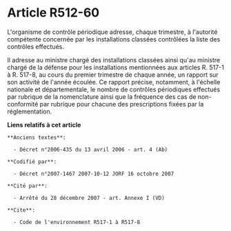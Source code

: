 # Article R512-60

L'organisme de contrôle périodique adresse, chaque trimestre, à l'autorité compétente concernée par les installations
classées contrôlées la liste des contrôles effectués.

Il adresse au ministre chargé des installations classées ainsi qu'au ministre chargé de la défense pour les installations
mentionnées aux articles R. 517-1 à R. 517-8, au cours du premier trimestre de chaque année, un rapport sur son activité de
l'année écoulée. Ce rapport précise, notamment, à l'échelle nationale et départementale, le nombre de contrôles périodiques
effectués par rubrique de la nomenclature ainsi que la fréquence des cas de non-conformité par rubrique pour chacune des
prescriptions fixées par la réglementation.

**Liens relatifs à cet article**

	**Anciens textes**:

	  - Décret n°2006-435 du 13 avril 2006 - art. 4 (Ab)

	**Codifié par**:

	  - Décret n°2007-1467 2007-10-12 JORF 16 octobre 2007

	**Cité par**:

	  - Arrêté du 28 décembre 2007 - art. Annexe I (VD)

	**Cite**:

	  - Code de l'environnement R517-1 à R517-8
